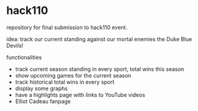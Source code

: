 # hack110
repository for final submission to hack110 event.

idea: track our current standing against our mortal enemies the Duke Blue Devils!

functionalities
- track current season standing in every sport, total wins this season
- show upcoming games for the current season
- track historical total wins in every sport
- display some graphs
- have a highlights page with links to YouTube videos
- Elliot Cadeau fanpage
